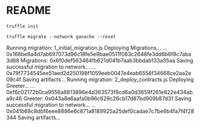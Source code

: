 # README

```
truffle init
```

```
truffle migrate --network ganache --reset
```

Running migration: 1_initial_migration.js
  Deploying Migrations...
  ... 0x168be8a4d7ab697073d96c18fe5e9bae0511f083c2648fe3dd6b6f8c7aba3d88
  Migrations: 0x6f0def563464fb621d041b7aab3bbdab133a35aa
Saving successful migration to network...
  ... 0x79f7734545ee51aed2d250198f1059eeb0047e4eab6556f34668ce2aa2e09c4f
Saving artifacts...
Running migration: 2_deploy_contracts.js
  Deploying Greeter...
  ... 0xf6c02172b0ca9556a8813896e4d363573f8cd6a0d3659f261e822e434aba9c46
  Greeter: 0x043a8e6aafa0b96c629c26cb17d87bd909b87d31
Saving successful migration to network...
  ... 0x041b69c8dbf6eee8886e6c871a8189925a25def0cadae7c7be6b4fa7f4f28344
Saving artifacts...





